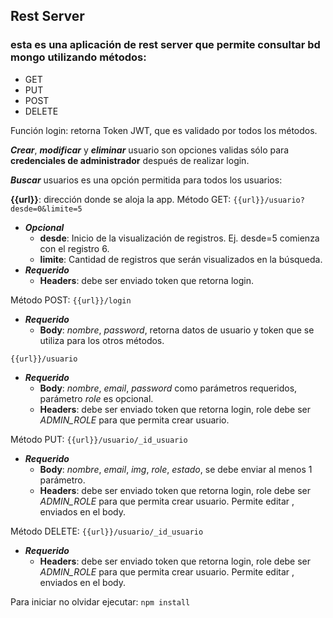 ## Rest Server

### esta es una aplicación de rest server que permite consultar bd mongo utilizando métodos: 
- GET
- PUT
- POST
- DELETE

Función login: retorna Token JWT, que es validado por todos los métodos.

**_Crear_**, **_modificar_** y **_eliminar_** usuario son opciones validas sólo para **credenciales de administrador** después de realizar login.

**_Buscar_** usuarios es una opción permitida para todos los usuarios:

**{{url}}**: dirección donde se aloja la app.
Método GET:
`{{url}}/usuario?desde=0&limite=5`
* **_Opcional_**
     * **desde**: Inicio de la visualización de registros. Ej. desde=5 comienza con el registro 6.
     * **limite**: Cantidad de registros que serán visualizados en la búsqueda.
* **_Requerido_**
     * **Headers**: debe ser enviado token que retorna login.

Método POST:
`{{url}}/login`
* **_Requerido_**
     * **Body**: *nombre*, *password*, retorna datos de usuario y token que se utiliza para los otros métodos.

`{{url}}/usuario`
* **_Requerido_**
     * **Body**: *nombre*, *email*, *password* como parámetros requeridos, parámetro *role* es opcional.
     * **Headers**: debe ser enviado token que retorna login, role debe ser *ADMIN_ROLE* para que permita crear usuario.

Método PUT:
`{{url}}/usuario/_id_usuario`
* **_Requerido_**
     * **Body**: *nombre*, *email*, *img*, *role*, *estado*, se debe enviar al menos 1 parámetro.
     * **Headers**: debe ser enviado token que retorna login, role debe ser *ADMIN_ROLE* para que permita crear usuario.
Permite editar , enviados en el body.

Método DELETE:
`{{url}}/usuario/_id_usuario`
* **_Requerido_**
     * **Headers**: debe ser enviado token que retorna login, role debe ser *ADMIN_ROLE* para que permita crear usuario.
Permite editar , enviados en el body.


Para iniciar no olvidar ejecutar:
```npm install```